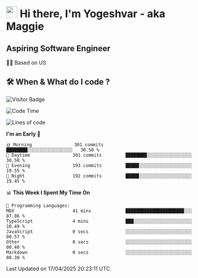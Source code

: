 <h1><img src="https://emojis.slackmojis.com/emojis/images/1531849430/4246/blob-sunglasses.gif?1531849430" width="30"/> Hi there, I'm Yogeshvar - aka Maggie</h1>

## Aspiring Software Engineer
🏂🏻  Based on US 

## 🛠 When & What do I code ?  

![Visitor Badge](https://visitor-badge.feriirawann.repl.co?username=yogeshvar&repo=yogeshvar&label=Visitors&style=plastic&color=%23457BFF&contentType=svg)

<!--START_SECTION:waka-->
![Code Time](http://img.shields.io/badge/Code%20Time-2%2C927%20hrs%2047%20mins-blue)

![Lines of code](https://img.shields.io/badge/From%20Hello%20World%20I%27ve%20Written-3.9%20million%20lines%20of%20code-blue)

**I'm an Early 🐤** 

```text
🌞 Morning                301 commits         ████████░░░░░░░░░░░░░░░░░   30.50 % 
🌆 Daytime                301 commits         ████████░░░░░░░░░░░░░░░░░   30.50 % 
🌃 Evening                193 commits         █████░░░░░░░░░░░░░░░░░░░░   19.55 % 
🌙 Night                  192 commits         █████░░░░░░░░░░░░░░░░░░░░   19.45 % 
```


📊 **This Week I Spent My Time On** 

```text
💬 Programming Languages: 
MDX                      41 mins             ██████████████████████░░░   87.86 % 
TypeScript               4 mins              ███░░░░░░░░░░░░░░░░░░░░░░   10.49 % 
JavaScript               0 secs              ░░░░░░░░░░░░░░░░░░░░░░░░░   00.57 % 
Other                    0 secs              ░░░░░░░░░░░░░░░░░░░░░░░░░   00.40 % 
Markdown                 0 secs              ░░░░░░░░░░░░░░░░░░░░░░░░░   00.30 % 
```


 Last Updated on 17/04/2025 20:23:11 UTC
<!--END_SECTION:waka-->

